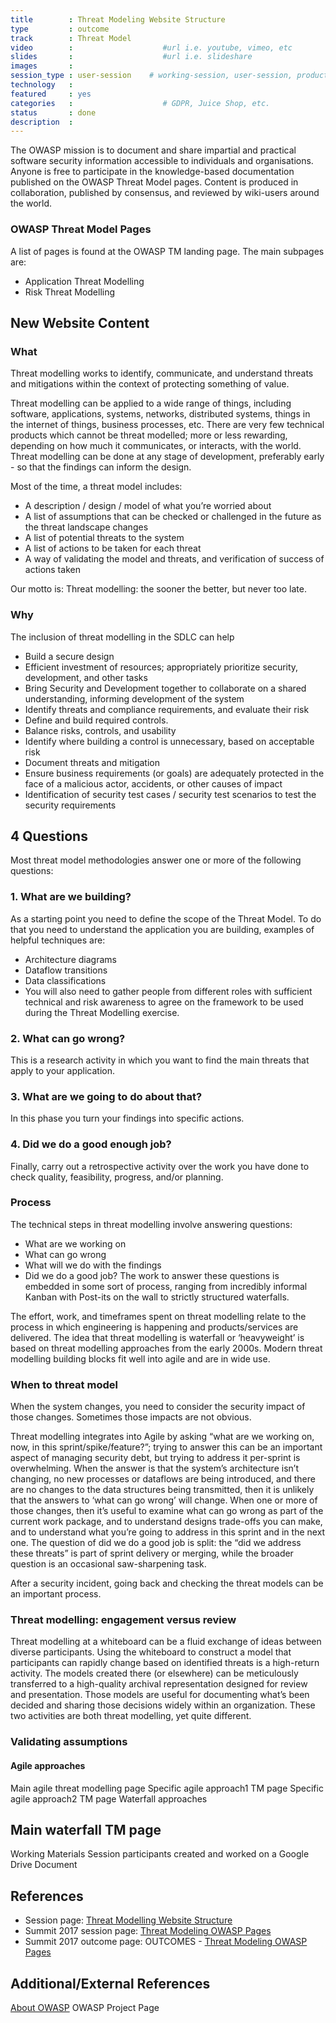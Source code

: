 ```yaml
---
title        : Threat Modeling Website Structure
type         : outcome
track        : Threat Model
video        :                    #url i.e. youtube, vimeo, etc
slides       :                    #url i.e. slideshare
images       :
session_type : user-session    # working-session, user-session, product-sesssion
technology   :
featured     : yes
categories   :                    # GDPR, Juice Shop, etc.
status       : done            
description  :
---
```



The OWASP mission is to document and share impartial and practical software security information accessible to individuals and organisations. Anyone is free to participate in the knowledge-based documentation published on the OWASP Threat Model pages. Content is produced in collaboration, published by consensus, and reviewed by wiki-users around the world.

### OWASP Threat Model Pages

A list of pages is found at the OWASP TM landing page. The main subpages are:

-	Application Threat Modelling
-	Risk Threat Modelling

## New Website Content

### What

Threat modelling works to identify, communicate, and understand threats and mitigations within the context of protecting something of value.

Threat modelling can be applied to a wide range of things, including software, applications, systems, networks, distributed systems, things in the internet of things, business processes, etc. There are very few technical products which cannot be threat modelled; more or less rewarding, depending on how much it communicates, or interacts, with the world. Threat modelling can be done at any stage of development, preferably early - so that the findings can inform the design.

Most of the time, a threat model includes:

-	A description / design / model of what you’re worried about
-	A list of assumptions that can be checked or challenged in the future as the threat landscape changes
-	A list of potential threats to the system
-	A list of actions to be taken for each threat
-	A way of validating the model and threats, and verification of success of actions taken

Our motto is: Threat modelling: the sooner the better, but never too late.

### Why

The inclusion of threat modelling in the SDLC can help

 - Build a secure design
 - Efficient investment of resources; appropriately prioritize security, development, and other tasks
 - Bring Security and Development together to collaborate on a shared understanding, informing development of the system
 - Identify threats and compliance requirements, and evaluate their risk
 - Define and build required controls.
 - Balance risks, controls, and usability
 - Identify where building a control is unnecessary, based on acceptable risk
 - Document threats and mitigation
 - Ensure business requirements (or goals) are adequately protected in the face of a malicious actor, accidents, or other causes of impact
 - Identification of security test cases / security test scenarios to test the security requirements

## 4 Questions

Most threat model methodologies answer one or more of the following questions:

### 1. What are we building?

As a starting point you need to define the scope of the Threat Model. To do that you need to understand the application you are building, examples of helpful techniques are:

 - Architecture diagrams
 - Dataflow transitions
 - Data classifications
 - You will also need to gather people from different roles with sufficient technical and risk awareness to agree on the framework to be used during the Threat Modelling exercise.

### 2. What can go wrong?

This is a research activity in which you want to find the main threats that apply to your application.

### 3. What are we going to do about that?

In this phase you turn your findings into specific actions.

### 4. Did we do a good enough job?

Finally, carry out a retrospective activity over the work you have done to check quality, feasibility, progress, and/or planning.

### Process

The technical steps in threat modelling involve answering questions:
 - What are we working on
 - What can go wrong
 - What will we do with the findings
 - Did we do a good job?
 The work to answer these questions is embedded in some sort of process, ranging from incredibly informal Kanban with Post-its on the wall to strictly structured waterfalls.

The effort, work, and timeframes spent on threat modelling relate to the process in which engineering is happening and products/services are delivered. The idea that threat modelling is waterfall or ‘heavyweight’ is based on threat modelling approaches from the early 2000s. Modern threat modelling building blocks fit well into agile and are in wide use.

### When to threat model

When the system changes, you need to consider the security impact of those changes. Sometimes those impacts are not obvious.

Threat modelling integrates into Agile by asking “what are we working on, now, in this sprint/spike/feature?”; trying to answer this  can be an important aspect of managing security debt, but trying to address it per-sprint is overwhelming. When the answer is that the system’s architecture isn’t changing, no new processes or dataflows are being introduced, and there are no changes to the data structures being transmitted, then it is unlikely that the answers to ‘what can go wrong’ will change. When one or more of those changes, then it’s useful to examine what can go wrong as part of the current work package, and to understand designs trade-offs you can make, and to understand what you’re going to address in this sprint and in the next one. The question of did we do a good job is split: the “did we address these threats” is part of sprint delivery or merging, while the broader question is an occasional saw-sharpening task.

After a security incident, going back and checking the threat models can be an important process.

### Threat modelling: engagement versus review

Threat modelling at a whiteboard can be a fluid exchange of ideas between diverse participants. Using the whiteboard to construct a model that participants can rapidly change based on identified threats is a high-return activity. The models created there (or elsewhere) can be meticulously transferred to a high-quality archival representation designed for review and presentation. Those models are useful for documenting what’s been decided and sharing those decisions widely within an organization. These two activities are both threat modelling, yet quite different.

### Validating assumptions

#### Agile approaches

Main agile threat modelling page
Specific agile approach1 TM page
Specific agile approach2 TM page
Waterfall approaches

## Main waterfall TM page

Working Materials
Session participants created and worked on a Google Drive Document

## References
-  Session page: [Threat Modelling Website Structure](https://open-security-summit.org/outcomes/tracks/threat-model/working-sessions/tm-website-structure/)
-  Summit 2017 session page: [Threat Modeling OWASP Pages](https://open-security-summit.org/outcomes/tracks/threat-model/working-sessions/tm-website-structure/)
-  Summit 2017 outcome page: OUTCOMES - [Threat Modeling OWASP Pages](https://owaspsummit.org/Outcomes/Threat-Model/Threat-Modeling-Tools.html)

## Additional/External References
[About OWASP](https://www.owasp.org/index.php/About_The_Open_Web_Application_Security_Project)
OWASP Project Page
